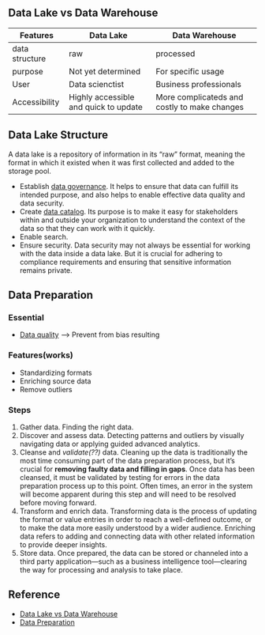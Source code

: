 ## Data Lake vs Data Warehouse

|Features|Data Lake|Data Warehouse|
| -------------- | ---- | --------- |
| data structure | raw  | processed |
| purpose | Not yet determined | For specific usage |
| User | Data scienctist | Business professionals |
| Accessibility | Highly accessible and quick to update | More complicateds and costly to make changes |

## Data Lake Structure

A data lake is a repository of information in its “raw” format, meaning the format in which it existed when it was first collected and added to the storage pool. 

- Establish [data governance](https://www.talend.com/resources/what-is-data-governance/). It helps to ensure that data can fulfill its intended purpose, and also helps to enable effective data quality and data security.
- Create [data catalog](https://www.talend.com/resources/what-is-data-catalog/). Its purpose is to make it easy for stakeholders within and outside your organization to understand the context of the data so that they can work with it quickly.
- Enable search.
- Ensure security. Data security may not always be essential for working with the data inside a data lake. But it is crucial for adhering to compliance requirements and ensuring that sensitive information remains private.

## Data Preparation

### Essential

- [Data quality](https://www.talend.com/resources/what-is-data-quality/) --> Prevent from bias resulting

### Features(works)

- Standardizing formats
- Enriching source data
- Remove outliers

### Steps

1. Gather data. Finding the right data.
2. Discover and assess data. Detecting patterns and outliers by visually navigating data or applying guided advanced analytics.
3. Cleanse and *validate(??)* data. Cleaning up the data is traditionally the most time consuming part of the data preparation process, but it’s crucial for **removing faulty data and filling in gaps**. Once data has been cleansed, it must be validated by testing for errors in the data preparation process up to this point. Often times, an error in the system will become apparent during this step and will need to be resolved before moving forward.
4. Transform and enrich data. Transforming data is the process of updating the format or value entries in order to reach a well-defined outcome, or to make the data more easily understood by a wider audience. Enriching data refers to adding and connecting data with other related information to provide deeper insights.
5. Store data. Once prepared, the data can be stored or channeled into a third party application—such as a business intelligence tool—clearing the way for processing and analysis to take place.

## Reference

- [Data Lake vs Data Warehouse](https://www.talend.com/resources/what-is-data-preparation/)
- [Data Preparation](https://www.talend.com/resources/what-is-data-preparation/)